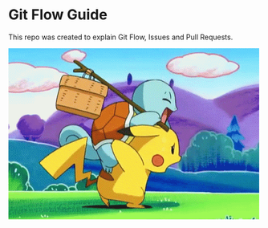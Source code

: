 # Git Flow Guide

This repo was created to explain Git Flow, Issues and Pull Requests.

![pokemon](./assets/images/pokemon.gif)
